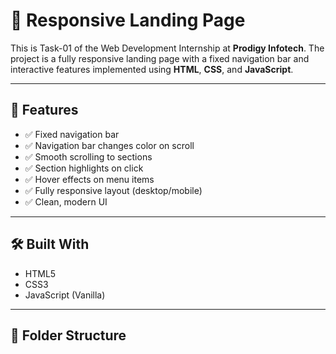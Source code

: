 # 🚀 Responsive Landing Page

This is Task-01 of the Web Development Internship at **Prodigy Infotech**. The project is a fully responsive landing page with a fixed navigation bar and interactive features implemented using **HTML**, **CSS**, and **JavaScript**.

---

## 📌 Features

- ✅ Fixed navigation bar
- ✅ Navigation bar changes color on scroll
- ✅ Smooth scrolling to sections
- ✅ Section highlights on click
- ✅ Hover effects on menu items
- ✅ Fully responsive layout (desktop/mobile)
- ✅ Clean, modern UI

---

## 🛠️ Built With

- HTML5
- CSS3
- JavaScript (Vanilla)

---

## 📂 Folder Structure

